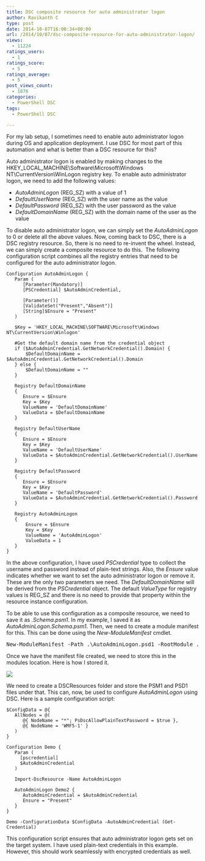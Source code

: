 ```yaml
---
title: DSC composite resource for auto administrator logon
author: Ravikanth C
type: post
date: 2014-10-07T16:00:34+00:00
url: /2014/10/07/dsc-composite-resource-for-auto-administrator-logon/
views:
  - 11224
ratings_users:
  - 1
ratings_score:
  - 5
ratings_average:
  - 5
post_views_count:
  - 1876
categories:
  - PowerShell DSC
tags:
  - PowerShell DSC

---
```

For my lab setup, I sometimes need to enable auto administrator logon during OS and application deployment. I use DSC for most part of this automation and what is better than a DSC resource for this?

Auto administrator logon is enabled by making changes to the HKEY\_LOCAL\_MACHINE\Software\Microsoft\Windows NT\CurrentVersion\WinLogon registry key. To enable auto administrator logon, we need to add the following values:

  * _AutoAdminLogon_ (REG_SZ) with a value of 1
  * _DefaultUserName_ (REG_SZ) with the user name as the value
  * _DefaultPassword_ (REG_SZ) with the user password as the value
  * _DefaultDomainName_ (REG_SZ) with the domain name of the user as the value

To disable auto administrator logon, we can simply set the _AutoAdminLogon_ to 0 or delete all the above values. Now, coming back to DSC, there is a DSC registry resource. So, there is no need to re-invent the wheel. Instead, we can simply create a composite resource to do this.  The following configuration script combines all the registry entries that need to be configured for the auto administrator logon.

```
Configuration AutoAdminLogon {
   Param (
      [Parameter(Mandatory)]
      [PSCredential] $AutoAdminCredential,

      [Parameter()]
      [ValidateSet("Present","Absent")]
      [String]$Ensure = "Present"
   )

   $Key = 'HKEY_LOCAL_MACHINE\SOFTWARE\Microsoft\Windows NT\CurrentVersion\Winlogon'

   #Get the default domain name from the credential object
   if ($AutoAdminCredential.GetNetworkCredential().Domain) {
       $DefaultDomainName = $AutoAdminCredential.GetNetworkCredential().Domain
   } else {
       $DefaultDomainName = ""
   }

   Registry DefaultDomainName
   {
      Ensure = $Ensure
      Key = $Key
      ValueName = 'DefaultDomainName'
      ValueData = $DefaultDomainName
   }

   Registry DefaultUserName
   {
      Ensure = $Ensure
      Key = $Key
      ValueName = 'DefaultUserName'
      ValueData = $AutoAdminCredential.GetNetworkCredential().UserName
   }

   Registry DefaultPassword
   {
      Ensure = $Ensure
      Key = $Key
      ValueName = 'DefaultPassword'
      ValueData = $AutoAdminCredential.GetNetworkCredential().Password
   }

   Registry AutoAdminLogon
   {
       Ensure = $Ensure
       Key = $Key
       ValueName = 'AutoAdminLogon'
       ValueData = 1
   }
}
```

In the above configuration, I have used _PSCredential_ type to collect the username and password instead of plain-text strings. Also, the _Ensure_ value indicates whether we want to set the auto administrator logon or remove it. These are the only two parameters we need. The _DefaultDomainName_ will be derived from the _PSCredential_ object. The default _ValueType_ for registry values is REG_SZ and there is no need to provide that property within the resource instance configuration.

To be able to use this configuration as a composite resource, we need to save it as _<ResourceName>.Schema.psm1_. In my example, I saved it as _AutoAdminLogon.Schema.psm1_. Then, we need to create a module manifest for this. This can be done using the _New-ModuleManifest_ cmdlet.

<pre class="brush: powershell; title: ; notranslate" title="">New-ModuleManifest -Path .\AutoAdminLogon.psd1 -RootModule .\AutoAdminLogon.Schema.psm1
</pre>

Once we have the manifest file created, we need to store this in the modules location. Here is how I stored it.

![](/images/22.png)

We need to create a DSCResources folder and store the PSM1 and PSD1 files under that. This can, now, be used to configure _AutoAdminLogon_ using DSC. Here is a sample configuration script:

```
$ConfigData = @{
   AllNodes = @(
      @{ NodeName = "*"; PsDscAllowPlainTextPassword = $true },
      @{ NodeName = 'WMF5-1' }
   )
}

Configuration Demo {
   Param (
     [pscredential]
     $AutoAdminCredential
   )

   Import-DscResource -Name AutoAdminLogon

   AutoAdminLogon Demo2 {
      AutoAdminCredential = $AutoAdminCredential
      Ensure = "Present"
   }
}

Demo -ConfigurationData $ConfigData -AutoAdminCredential (Get-Credential)
```

This configuration script ensures that auto administrator logon gets set on the target system. I have used plain-text credentials in this example. However, this should work seamlessly with encrypted credentials as well.